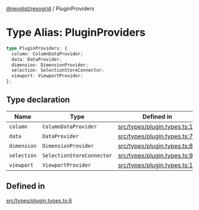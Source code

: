 [@revolist/revogrid](README.md) / PluginProviders

# Type Alias: PluginProviders

```ts
type PluginProviders: {
  column: ColumnDataProvider;
  data: DataProvider;
  dimension: DimensionProvider;
  selection: SelectionStoreConnector;
  viewport: ViewportProvider;
};
```

## Type declaration

| Name | Type | Defined in |
| ------ | ------ | ------ |
| `column` | `ColumnDataProvider` | [src/types/plugin.types.ts:10](https://github.com/revolist/revogrid/blob/6957d67da887b25ac544cadb80669dc782e7d7d6/src/types/plugin.types.ts#L10) |
| `data` | `DataProvider` | [src/types/plugin.types.ts:7](https://github.com/revolist/revogrid/blob/6957d67da887b25ac544cadb80669dc782e7d7d6/src/types/plugin.types.ts#L7) |
| `dimension` | `DimensionProvider` | [src/types/plugin.types.ts:8](https://github.com/revolist/revogrid/blob/6957d67da887b25ac544cadb80669dc782e7d7d6/src/types/plugin.types.ts#L8) |
| `selection` | `SelectionStoreConnector` | [src/types/plugin.types.ts:9](https://github.com/revolist/revogrid/blob/6957d67da887b25ac544cadb80669dc782e7d7d6/src/types/plugin.types.ts#L9) |
| `viewport` | `ViewportProvider` | [src/types/plugin.types.ts:11](https://github.com/revolist/revogrid/blob/6957d67da887b25ac544cadb80669dc782e7d7d6/src/types/plugin.types.ts#L11) |

## Defined in

[src/types/plugin.types.ts:6](https://github.com/revolist/revogrid/blob/6957d67da887b25ac544cadb80669dc782e7d7d6/src/types/plugin.types.ts#L6)
